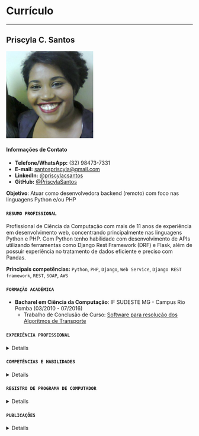 # Currículo
------------
## Priscyla C. Santos
![Alt ou título da imagem](imagens/foto65.png)

#### Informações de Contato
- **Telefone/WhatsApp:** (32) 98473-7331
- **E-mail:** [santospriscyla@gmail.com](mailto:santospriscyla@gmail.com)
- **LinkedIn:** [@priscylacsantos](http://linkedin.com/in/priscylacsantos)
- **GitHub:** [@PriscylaSantos](http://github.com/PriscylaSantos)

**Objetivo**: Atuar como desenvolvedora backend (remoto) com foco nas linguagens Python e/ou PHP


#### `RESUMO PROFISSIONAL`
Profissional de Ciência da Computação com mais de 11 anos de experiência em desenvolvimento web, concentrando principalmente nas linguagens Python e PHP. Com Python tenho habilidade com desenvolvimento de APIs utilizando ferramentas  como Django Rest Framework (DRF) e Flask, além de possuir experiência no tratamento de dados eficiente e preciso com Pandas. 

**Principais competências:** `Python`, `PHP`, `Django`, `Web Service`, `Django REST framework`, `REST`, `SOAP`, `AWS`


#### `FORMAÇÃO ACADÊMICA`
- **Bacharel em Ciência da Computação**: IF SUDESTE MG - Campus Rio Pomba (03/2010 - 07/2016) 
    - Trabalho de Conclusão de Curso: [Software para resolução dos Algoritmos de Transporte](https://www.dropbox.com/s/x4i4emqb0e64ssy/Software%20para%20resolu%C3%A7%C3%A3o%20dos%20Algoritmos%20de%20Transporte.pdf?dl=0)


#### `EXPERIÊNCIA PROFISSIONAL`

<details>

###### **studioApp**: Analista de Sistemas Pleno
> Desenvolvedora back-end: 05/2017 - 12/2024
- Implementação de endpoints e consumo de APIs da CCEE (SOAP) e BBCE (REST) para consulta de contratos e empresas.
- Consumo da API do Telegram para envio de mensagens.
- Tradução de fórmulas do Excel para Python.
- Desenvolvimento de web scraping para coleta de dados 
- Utilização do PyJulia para execução de módulos feitos em Julia no Python.

**Principal resultado**: Melhoria no tempo de execução do cálculo do Fator de Indisponibilidade utilizando Pandas vetorizado

###### **Departamento de Pesquisa e Pós-Graduação**: Bolsista 
> Desenvolvedora back-end: 05/2016 - 07/2016 

Desenvolvedora back-end no Departamento de Pesquisa e Pós-Graduação do IF Sudeste MG - campus Rio Pomba.
- Responsável pela manutenção do sistema de submissão e avaliação de trabalhos/artigos utilizado pelo departamento durante o Simpósio 2016 do campus Rio Pomba.

###### **Grupo de Pesquisa em Computação Aplicada**: Colaboradora
> Pesquisadora e Desenvolvedora: 01/2014 - 07/2016

Colaboradora do Grupo de Pesquisa de Computação Aplicada no IF Sudeste MG - campus Rio Pomba.
- Atuou na área desenvolvimento de software educativo para auxiliar no ensino de otimização, gerando um software e duas publicações.
- *Software*:
    - SEEAT(Sistema Educativo para o Ensino dos Algoritmos de Transporte)
- *Publicações*:
    - Sistema Educativo para o Ensino dos Algoritmos de Transporte(2014)
    -  Sistema para aprendizado dos Algoritmos de Transporte (2016)

###### **Coordenação Geral de Graduação**: Bolsista
> Desenvolvedora full-stack: 04/2014 - 01/2016
> 
Desenvolvedora full-stack na Coordenação Geral de Graduação do IF Sudeste MG - campus Rio Pomba.
- Responsável pelo suporte, manutenção e documentação dos seguintes sistemas: Sistema de Monitoria, Sistema de Controle da Produção e Sistema de Viagem Técnica.
- Desenvolvimeto do sistema de inscrições para eventos, utilizados no Encontro Científico de Educação Matemática(ECEM 2016) e no Primeiro Workshop de Alimentos(2016).

###### **Gerência de Tecnologia da Informação**: Estagiária
> Desenvolvedora full-stack : 10/2012 - 11/2013

Estagiária no setor de Gerência de Tecnologia da Informação do IF Sudeste MG - campus Rio Pomba.
- Responsável pela manutenção de sites utilizados para inscrição em eventos da instituição.
- Desenvolvimento do Sistema de Simulado responsável pela geração dos cartões utilizados na aplicação de provas do campus Rio Pomba.
- Manutenção do site institucional para o Framework Drupal.

###### **Grupo de Estudos e Desenvolvimento de Software Livre**: Bolsista
> Desenvolvedora full-stack e Designer gráfico: 04/2012 - 07/2015

Integrante no Grupo de Estudos de Software Livre (IFGnu) no IF Sudeste MG - campus Rio Pomba.
- Atuou na área de desenvolvimento web (Front-end e back-end) e designer grafico.
- *Alguns projetos*:
    - Desenvolvimento do site do Grupo IFGNU
    - Desenvolvimento Sistema de inscrição para minicursos
    - Manutenção do site do setor Coordenação Geral de Assistência Estudantil (CGAE).

###### **Laboratório de Multimídia Interativa**: Bolsista
>  Pesquisadora e Designer gráfico: 12/2010 - 08/2012

Bolsista do Laboratório de Multimídia Interativa do IF Sudeste MG - campus Rio Pomba (LAMIF), que faz parte do Programa de Educação Tutorial (PET).
- Atuou na área de pesquisa e elaboração de artigos científicos na área de jogos eletrônicos educativos e também como Designer gráfico.
- *Publicações*:
    - Uma Proposta de Jogo Educacional 3D com Questões Didáticas(2011)
    - Gamification for Professionals in the Development Area of Electronic Games(2012)
    - Mathematics Teaching Based on a New Pedagogical Tool for M-Learning(2012).

</details>


#### `COMPETÊNCIAS E HABILIDADES`

<details>

| Habilidade/Competência     | Descrição                                                                                           |
|----------------------------|-----------------------------------------------------------------------------------------------------|
| Linguagens de Programação  | Python, PHP.                                                                                        |
| Frameworks                 | Django, DRF, Flask.                                                                                 |
| Bibliotecas                | NumPy, Pandas, BeautifulSoup, SQLAlchemy, Plotly, XlsxWriter, Requests entre outras.                | 
| Banco de Dados             | MySQL, PostgreSQL.                                                                                  | 
| Git                        | Controle de versão, branches, pull requests, etc.                                                   | 
| Linux                      | Comandos básicos, navegação no sistema, instalação de software.                                     | 
| Comunicação                | Comunicação clara e eficaz, tanto escrita quanto verbal.                                            |
| Trabalho em Equipe         | Capacidade de trabalhar em equipe e colaborar com outros profissionais.                             |
| Resolução de Problemas     | Capacidade de identificar, analisar e resolver problemas de forma criativa e eficiente.             | 
| Aprendizagem Contínua      | Interesse em aprender novas tecnologias e manter-se atualizado com as últimas tendências do mercado.|
| Cloud                      | AWS.                                                                                                |

</details>

#### `REGISTRO DE PROGRAMA DE COMPUTADOR`

<details>

###### SAAC - Sistema de Administração Acadêmica
> Registro: BR 51 2016 000774-5. Acesse a patente [aqui](https://drive.google.com/file/d/1NbX6SACMFL_G0ML0YXPLj82LZ3SVrvcB/view?usp=sharing).

Sistema de administração acadêmica que possibilita controle das atividades de ensino do campus Rio Pomba. 


###### Sistema de Monitoria
> Registro: BR 51 2016 000776-1. Acesse a patente [aqui](https://drive.google.com/file/d/15k0MqNcNGkP8LYhxG7-ohZo1miFNXnOF/view?usp=sharing).

Sistema utilizado por alunos, professores e servidores da Coordenação Geral de Graduação (CGG) e Coordenação Geral de Ensino Técnico (GCET). 


###### Sistema de Controle de Produção
> Registro: BR 51 2016 000775-3. Acesse a patente [aqui](https://drive.google.com/file/d/1C7nLkhHP4YrTjZzHV1sQDXePWNy_sltf/view?usp=sharing).

Sistema em questão permite controlar todos os passos da mercadoria durante sua trajetória no campus Rio Pomba. 


###### Sistema de Viagem Técnica
> Registro: BR 51 2016 000777-0. Acesse a patente [aqui](https://drive.google.com/file/d/1Z43H8ku1CbmZY9-0CJbHidibYNbgLWZ8/view?usp=sharing).

Permite o controle total dos procedimentos realizados para solicitação e liberação das viagens técnicas realizadas no campus Rio Pomba.

</details>

#### `PUBLICAÇÕES`

<details>

###### Plataforma para análise, simulação e otimização do cálculo do Fator de disponibilidade de usinas hidrelétricas participantes do MRE: 2022
> XV Simpósio de Especialistas em Planejamento da Operação e Expansão de Sistemas de Energia Elétrica - [Acesse o artigo aqui](https://drive.google.com/file/d/1uebXyfyUnWXKXYuDLgDUzxth9IN8v9YZ/view?usp=sharing)

**Resumo**: Usinas hidrelétricas de médio e grande porte estão sujeitas às regras de mercado de comercialização de energia elétrica e para essas usinas, é compulsória a participação como agente de mercado da Câmara de Comercialização de Energia Elétrica (CCEE). Mensalmente, o Operador Nacional do Sistema (ONS) calcula as horas de indisponibilidades das unidades geradoras para as usinas hidrelétricas do Sistema Interligado Nacional(SIN). 
Estes cálculos são feitos considerando as interrupções programadas e forçadas, nos quais seus resultados representam valores de indisponibilidades programadas e forçadas apresentados pela usina. Estes valores são verificados e encaminhados para a CCEE, a qual confrontando com os valores de referência, obtendo o valor do Fator de Disponibilidade (FID). Ela então aplica o Mecanismo de Redução da Garantia Física (MRA), que visa verificar se as usinas participantes do Mecanismo de Realocação de Energia (MRE) cumpriram ou não os requisitos de disponibilidade estabelecidos. Quando uma usina apresentar os parâmetros verificados inferiores aos de referência, o FID reduzirá a sua garantia física. Esta redução será considerada somente para fins de MRE, não impactando na apuração da garantia física da usina para efeito do cálculo de penalização de lastro de venda. 
Essa redução pode implicar em custos elevados ao agente de geração, dado a forma como organizou o seu portfólio de contratos de venda. Ciente da necessidade de acompanhar, simular e otimizar os processos que afetam o cálculo do FID, a Santo Antônio Energia S.A. (SAESA) iniciou, em 2020, um projeto de pesquisa e desenvolvimento no âmbito de P&D da ANEEL. Este projeto visava a criação de uma plataforma para a minimização da ocorrência das indisponibilidades que apresentam valores superiores ao de referência, e acabam impactando o FID. Para alcançar este objetivo, a solução desenvolvida seria capaz de buscar informações nos diversos sistemas da usina, correlacionando-as e apontando possíveis melhorias para os indicadores. Estes conjuntos de dados são responsáveis pelo cálculo dos indicadores de desempenho dos equipamentos e do FID. Além disso, a solução iria reproduzir o mesmo cálculo em cenários onde os eventos de indisponibilidade pudessem ser gerados ou alterados. Com isso, seria possível tomar melhores decisões para implantar o cenário mais vantajoso para a empresa. O objetivo deste artigo será apresentar a arquitetura utilizada, detalhes de implantação da plataforma Web em nuvem e como a solução está sendo capaz de fornecer uma visualização moderna, uma interface automatizada com outros sistemas de medição e flexibilidade no armazenamento de dados.


###### Sistema para aprendizado dos Algoritmos de Transporte - SEEAT: 2016
> XXXVI Congresso Nacional de Matemática Aplicada e Computacional - [Acesse o artigo aqui](https://drive.google.com/file/d/1OENVMa4izkcY--Cw9pYCHU7ADbB12Z5I/view?usp=sharing)

**Resumo**:
Neste trabalho são apresentadas, além da geração da solução inicial proposta em Sistema Educativo para o Ensino dos Algoritmos de Transporte, a implementação da verificação de variáveis degeneradas e do teste de otimalidade, bem como a realização de testes a partir de problemas encontrados na literatura

###### Sistema Educativo para o Ensino dos Algoritmos de Transporte: 2014
> XXXV Congresso Nacional de Matemática Aplicada e Computacional - [Acesse o artigo aqui](https://drive.google.com/file/d/0B3CWlXGy1CKfQ1YyZnpxbzlxY3M/view?usp=sharing&resourcekey=0-GmkwQFTwKTGyU6WXIfma3g)

Trabalho desenvolvido no Grupo de Pesquisa em Computação aplicada e publicado como resumo no Painéis de Iniciação Científica do XXXV Congresso Nacional de Matemática

**Resumo:**
Esse trabalho apresenta um sistema chamado SEEAT que tem por objetivo auxiliar professores e alunos durante o ensino dos Algoritmos de Transportes, estudados na disciplina de Pesquisa Operacional. Nesse sistema é possível escolher por qual método (Canto Noroeste, Custo Mínimo ou Aproximação de Vogel) se deseja resolver o Problema e também gerar imagens relacionadas a essa resolução. A cada iteração que o algoritmo faz, é apresentada uma matriz e uma legenda, onde é explicado o que está acontecendo naquela iteração.

###### Mathematics Teaching Based on a New Pedagogical Tool for M-Learning: 2012
> XI Simpósio Brasileiro de Jogos e Entretenimento Digital - [Acesse o artigo aqui](https://drive.google.com/file/d/0B3CWlXGy1CKfVmFZdW1pZVpMUzQ/view?usp=sharing&resourcekey=0-zcU9O4Fq5rMM5Q0cQiwrZQ)

Artigo desenvolvido no LAMIF e publicado como Artigo resumido no XI Simpósio Brasileiro de Jogos e Entretenimento Digital (SBGames 2012).

**Resumo:**
The integration of educational process with digital technology is a trend and may greatly enhance the teaching-learning process. Electronic games can be considered educational teaching resources, due to its dynamic and engaging characteristics, allowing also the learning and fun process together. In the current educational context, the use of technological resources is already a reality. When considering that education in the Information Society is realizing the need for a change, we propose a novel process for the usage of mobile devices in educational terms. This article proposes and evaluates an application for mobile devices with the aim of contributing to the elementar school Mathematics teachers. 


###### Gamification for Professionals in the Development Area of Electronic Games: 2012
> XI Simpósio Brasileiro de Jogos e Entretenimento Digital - [Acesse o artigo aqui](https://drive.google.com/file/d/0B3CWlXGy1CKfZkNPWTFMMENlMkU/view?usp=sharing&resourcekey=0-8LJ689id4yEHNsMLi8T8mw)

Artigo desenvolvido no LAMIF e publicado como Artigo resumido no XI Simpósio Brasileiro de Jogos e Entretenimento Digital (SBGames 2012).

**Resumo:**
A recent practice is becoming very common among marketing professionals, educators and vendors in general. The theme is also quickly gaining the favor of researchers in the field of games, since some basic knowledge of the game designer are prerequisites for a successful gamified activity. The objective of this work is to bring a definition for the gamification and its
characteristics, identifying the professionals behind the innovation, the role of game designer and if this is a possible new area of work for the professional in game development. 

###### Uma Proposta de Jogo Educacional 3D com Questões Didáticas: 2011
> 22º Simpósio Brasileiro de Informática na Educação e 17º Workshop de Informática na Escola - [Acesse o artigo aqui](https://drive.google.com/file/d/0B3CWlXGy1CKfaUQyWHotN054bTg/view?usp=sharing&resourcekey=0-JQK-Xi1DjCouhoMSnBtBxg)

Artigo desenvolvido no LAMIF e publicado como Artigo completo no 22º Simpósio Brasileiro de Informática na Educação e 17º Workshop de Informática na Escola (SBIE-WIE 2011), baseado no jogo Kinble.

**Resumo:** 
É um consenso entre os professores que jogos educativos podem estimular o interesse dos alunos e representar um ganho no processo ensino-aprendizagem. Este artigo demonstra um inovador ambiente colaborativo centrado em um jogo 3D denominado “Kinble”. Em sua arquitetura destaca-se um módulo de cadastro de questões, onde um professor de qualquer disciplina de nível médio pode alimentá-lo e compartilhar informações com outros professores. Além de um jogo 3D de ação (com a mecânica plataforma) no qual o aluno, em um ambiente competitivo, é estimulado a responder as questões para conseguir uma melhor posição no ranking de pontuação.

</details>
